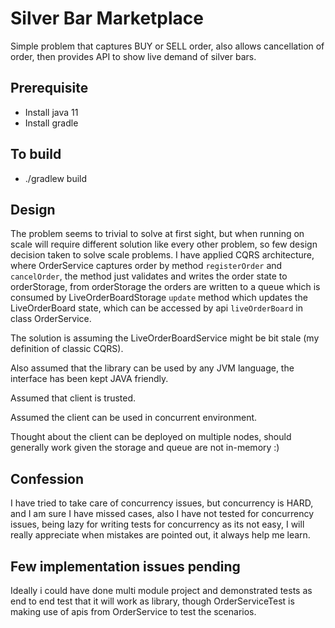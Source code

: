 # Silver Bar Marketplace

Simple problem that captures BUY or SELL order, also allows cancellation of order,
then provides API to show live demand of silver bars.

## Prerequisite
- Install java 11
- Install gradle

## To build 
- ./gradlew build

## Design 
The problem seems to trivial to solve at first sight, but when running on scale will require different solution like every other problem, so few 
design decision taken to solve scale problems. I have applied CQRS architecture, where OrderService captures order by method 
`registerOrder` and `cancelOrder`, the method just validates and writes the order state to orderStorage, from orderStorage 
the orders are written to a queue which is consumed by LiveOrderBoardStorage `update` method which updates the LiveOrderBoard state, 
which can be accessed by api `liveOrderBoard` in class OrderService.

The solution is assuming the LiveOrderBoardService might be bit stale (my definition of classic CQRS).

Also assumed that the library can be used by any JVM language, the interface has been kept JAVA friendly.

Assumed that client is trusted.

Assumed the client can be used in concurrent environment.

Thought about the client can be deployed on multiple nodes, should generally work given the storage and queue are not in-memory :)


## Confession
I have tried to take care of concurrency issues, but concurrency is HARD, and I am sure I have missed cases, also I have not 
tested for concurrency issues, being lazy for writing tests for concurrency as its not easy, I will really appreciate 
when mistakes are pointed out, it always help me learn.

## Few implementation issues pending
Ideally i could have done multi module project and demonstrated tests as end to end test that it will work as library,
though OrderServiceTest is making use of apis from OrderService to test the scenarios.
